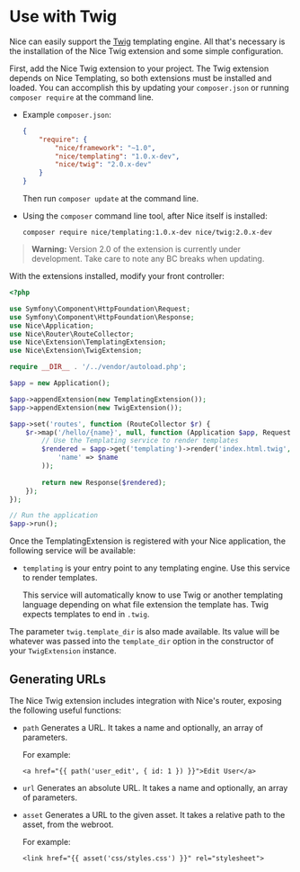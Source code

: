 Use with Twig
=============

Nice can easily support the [Twig](http://twig.sensiolabs.org) templating engine. All that's necessary is 
the installation of the Nice Twig extension and some simple configuration.

First, add the Nice Twig extension to your project. The Twig extension depends on Nice Templating, so both extensions
must be installed and loaded. You can accomplish this by updating your `composer.json` or running `composer require`
at the command line.

*   Example `composer.json`:

    ```json
    {
        "require": {
            "nice/framework": "~1.0",
            "nice/templating": "1.0.x-dev",
            "nice/twig": "2.0.x-dev"
        }
    }
    ```
    
    Then run `composer update` at the command line.
    

*   Using the `composer` command line tool, after Nice itself is installed:

    ```
    composer require nice/templating:1.0.x-dev nice/twig:2.0.x-dev
    ```

> **Warning:** Version 2.0 of the extension is currently under development. Take care to note any BC breaks when updating.


With the extensions installed, modify your front controller:

```php
<?php

use Symfony\Component\HttpFoundation\Request;
use Symfony\Component\HttpFoundation\Response;
use Nice\Application;
use Nice\Router\RouteCollector;
use Nice\Extension\TemplatingExtension;
use Nice\Extension\TwigExtension;

require __DIR__ . '/../vendor/autoload.php';

$app = new Application();

$app->appendExtension(new TemplatingExtension());
$app->appendExtension(new TwigExtension());

$app->set('routes', function (RouteCollector $r) {
    $r->map('/hello/{name}', null, function (Application $app, Request $request, $name) {
        // Use the Templating service to render templates
        $rendered = $app->get('templating')->render('index.html.twig', array(
            'name' => $name
        ));
        
        return new Response($rendered);
    });
});

// Run the application
$app->run();
```

Once the TemplatingExtension is registered with your Nice application, the following service will be available:

* `templating` is your entry point to any templating engine. Use this service to render templates.

  This service will automatically know to use Twig or another templating language depending on what file extension
  the template has. Twig expects templates to end in `.twig`.

The parameter `twig.template_dir` is also made available. Its value will be whatever was passed into
the `template_dir` option in the constructor of your `TwigExtension` instance.


Generating URLs
---------------

The Nice Twig extension includes integration with Nice's router, exposing the following useful functions:

*   `path` Generates a URL. It takes a name and optionally, an array of parameters.

    For example:
    ```twig
    <a href="{{ path('user_edit', { id: 1 }) }}">Edit User</a>
    ```
    
*   `url` Generates an absolute URL. It takes a name and optionally, an array of parameters.

*   `asset` Generates a URL to the given asset. It takes a relative path to the asset, from the webroot.

    For example:
    ```twig
    <link href="{{ asset('css/styles.css') }}" rel="stylesheet">
    ```
